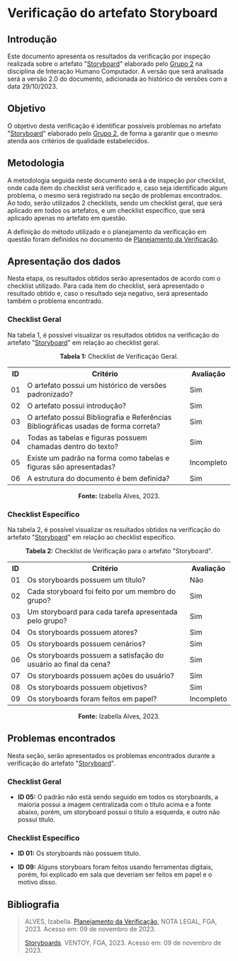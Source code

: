 # Verificação do artefato Storyboard

## Introdução 

Este documento apresenta os resultados da verificação por inspeção realizada sobre o artefato "[Storyboard](https://interacao-humano-computador.github.io/2023.2-Ventoy/DAD/nivel1/storyboard/storyboards/)" elaborado pelo [Grupo 2](https://interacao-humano-computador.github.io/2023.2-Ventoy/) na disciplina de Interação Humano Computador. A versão que será analisada será a versão 2.0 do documento, adicionada ao histórico de versões com a data 29/10/2023.

## Objetivo

O objetivo desta verificação é identificar possíveis problemas no artefato "[Storyboard](https://interacao-humano-computador.github.io/2023.2-Ventoy/DAD/nivel1/storyboard/storyboards/)" elaborado pelo [Grupo 2](https://interacao-humano-computador.github.io/2023.2-Ventoy/), de forma a garantir que o mesmo atenda aos critérios de qualidade estabelecidos.

## Metodologia

A metodologia seguida neste documento será a de inspeção por checklist, onde cada item do checklist será verificado e, caso seja identificado algum problema, o mesmo será registrado na seção de problemas encontrados. Ao todo, serão utilizados 2 checklists, sendo um checklist geral, que será aplicado em todos os artefatos, e um checklist específico, que será aplicado apenas no artefato em questão.

A definição do método utilizado e o planejamento da verificação em questão foram definidos no documento de [Planejamento da Verificação](https://github.com/Interacao-Humano-Computador/2023.2-NotaLegal/blob/main/docs/verificacao/Grupo%202/Entrega%204/planejamento-verificacao.md).

## Apresentação dos dados

Nesta etapa, os resultados obtidos serão apresentados de acordo com o checklist utilizado. Para cada item do checklist, será apresentado o resultado obtido e, caso o resultado seja negativo, será apresentado também o problema encontrado.

### Checklist Geral

Na tabela 1, é possível visualizar os resultados obtidos na verificação do artefato "[Storyboard](https://interacao-humano-computador.github.io/2023.2-Ventoy/DAD/nivel1/storyboard/storyboards/)" em relação ao checklist geral.

<div align="center">
<p><b>Tabela 1:</b> Checklist de Verificação Geral.</p>

  <table>
    <tr>
      <th>ID</th>
      <th>Critério</th>
      <th>Avaliação</th>
    </tr>
    <tr>
      <td>01</td>
      <td>O artefato possui um histórico de versões padronizado?</td>
      <td>Sim</td>
    </tr>
    <tr>
      <td>02</td>
      <td>O artefato possui introdução?</td>
      <td>Sim</td>
    </tr>
    <tr>
      <td>03</td>
      <td>O artefato possui Bibliografia e Referências Bibliográficas usadas de forma correta?</td>
      <td>Sim</td>
    </tr>
    <tr>
      <td>04</td>
      <td>Todas as tabelas e figuras possuem chamadas dentro do texto?</td>
      <td>Sim</td>
    </tr>
    <tr>
      <td>05</td>
      <td>Existe um padrão na forma como tabelas e figuras são apresentadas?</td>
      <td>Incompleto</td>
    </tr>
    <tr>
      <td>06</td>
      <td>A estrutura do documento é bem definida?</td>
      <td>Sim</td>
    </tr>
  </table>

<p><b>Fonte:</b> Izabella Alves, 2023.</p>
</div>

### Checklist Específico

Na tabela 2, é possível visualizar os resultados obtidos na verificação do artefato "[Storyboard](https://interacao-humano-computador.github.io/2023.2-Ventoy/DAD/nivel1/storyboard/storyboards/)" em relação ao checklist específico.

<div align="center">
  <p><b>Tabela 2:</b> Checklist de Verificação para o artefato "Storyboard".</p>

  <table>
    <tr>
      <th>ID</th>
      <th>Critério</th>
      <th>Avaliação</th>
    </tr>
    <tr>
      <td>01</td>
      <td>Os storyboards possuem um título?</td>
      <td>Não</td>
    </tr>
    <tr>
      <td>02</td>
      <td>Cada storyboard foi feito por um membro do grupo?</td>
      <td>Sim</td>
    </tr>
    <tr>
      <td>03</td>
      <td>Um storyboard para cada tarefa apresentada pelo grupo?</td>
      <td>Sim</td>
    </tr>
    <tr>
      <td>04</td>
      <td>Os storyboards possuem atores?</td>
      <td>Sim</td>
    </tr>
    <tr>
      <td>05</td>
      <td>Os storyboards possuem cenários?</td>
      <td>Sim</td>
    </tr>
    <tr>
      <td>06</td>
      <td>Os storyboards possuem a satisfação do usuário ao final da cena?</td>
      <td>Sim</td>
    </tr>
    <tr>
      <td>07</td>
      <td>Os storyboards possuem ações do usuário?</td>
      <td>Sim</td>
    </tr>
    <tr>
      <td>08</td>
      <td>Os storyboards possuem objetivos?</td>
      <td>Sim</td>
    </tr>
    <tr>
      <td>09</td>
      <td>Os storyboards foram feitos em papel?</td>
      <td>Incompleto</td>
    </tr>
  </table>


<p><b>Fonte:</b> Izabella Alves, 2023.</p>
</div>


## Problemas encontrados

Nesta seção, serão apresentados os problemas encontrados durante a verificação do artefato "[Storyboard](https://interacao-humano-computador.github.io/2023.2-Ventoy/DAD/nivel1/storyboard/storyboards/)".

### Checklist Geral

- **ID 05:** O padrão não está sendo seguido em todos os storyboards, a maioria possui a imagem centralizada com o título acima e a fonte abaixo, porém, um storyboard possui o título a esquerda, e outro não possui título.

### Checklist Específico

- **ID 01:** Os storyboards não possuem título.

- **ID 09:** Alguns storyboars foram feitos usando ferramentas digitais, porém, foi explicado em sala que deveriam ser feitos em papel e o motivo disso.

## Bibliografia
>
> ALVES, Izabella. [Planejamento da Verificação](https://github.com/Interacao-Humano-Computador/2023.2-NotaLegal/blob/main/docs/verificacao/Grupo%202/Entrega%204/planejamento-verificacao.md), NOTA LEGAL, FGA, 2023. Acesso em: 09 de novembro de 2023.
>
> [Storyboards](https://interacao-humano-computador.github.io/2023.2-Ventoy/DAD/nivel1/storyboard/storyboards/#historico-de-versoes). VENTOY, FGA, 2023. Acesso em: 09 de novembro de 2023.
